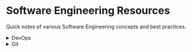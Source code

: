 # Software Engineering Resources
Quick notes of various Software Engineering concepts and best practices.

<details>
    <summary>DevOps</summary>

| File | Description |
|-|-|
| [DevOps for Noobs](./DevOps/DevOps_for_Noobs.pdf) | A beginner's guide to various DevOps terminologies and concepts. DevOps pillars, CI/CD, Deployment Strategies, Service Discovery, Application Performance Management |
</details>

<details>
    <summary>Git</summary>

| File | Description |
|-|-|
| [Git cheat sheet](./Git/Git_cheat_sheet.pdf) | Quick cheat sheet of basic Git commands |
| [Advanced Git](./Git/Advanced_Git.pdf) | Interactive Rebase, Cherry Picking, Reflog, Submodules, Search and Find |
| [Version Control Guidelines](./Git/Version_Control_Guidelines.pdf) | Commit and Pull Request guidelines and best practices |
</details>

